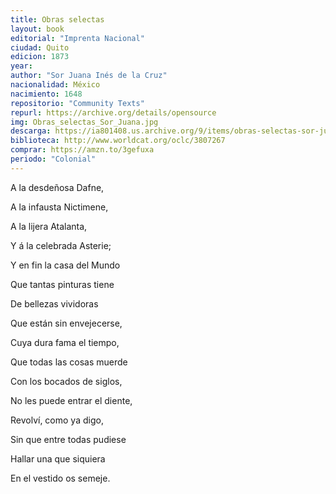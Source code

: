 ```yaml
---
title: Obras selectas 
layout: book
editorial: "Imprenta Nacional"
ciudad: Quito 
edicion: 1873
year: 
author: "Sor Juana Inés de la Cruz"
nacionalidad: México
nacimiento: 1648
repositorio: "Community Texts"
repurl: https://archive.org/details/opensource
img: Obras_selectas_Sor_Juana.jpg
descarga: https://ia801408.us.archive.org/9/items/obras-selectas-sor-juana-ines-de-la-cruz/Obras%20selectas%20-%20sor%20Juana%20Ines%20de%20la%20Cruz.pdf
biblioteca: http://www.worldcat.org/oclc/3807267
comprar: https://amzn.to/3gefuxa
periodo: "Colonial"
---
```

 

A la desdeñosa Dafne,
 
A la infausta Nictimene,
 
A la lijera Atalanta,
 
Y á la celebrada Asterie;
 

Y en fin la casa del Mundo
 
Que tantas pinturas tiene
 
De bellezas vividoras
 
Que están sin envejecerse, 
 
 
Cuya dura fama el tiempo,
 
Que todas las cosas muerde
 
Con los bocados de siglos,
 
No les puede entrar el diente,
 
 
Revolví, como ya digo,
 
Sin que entre todas pudiese
 
Hallar una que siquiera
 
En el vestido os semeje.
